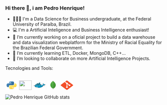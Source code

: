 ### Hi there 👋, i am Pedro Henrique!

- 👨🏽‍🎓 I'm a Data Science for Business undergraduate, at the Federal University of Paraíba, Brazil.
- 💻 I'm a Artificial Inteligence and Business Intelligence enthusiast!
- 🔭 I’m currently working on a oficial project to build a data warehouse and data visualization webplatform for the Ministry of Racial Equality for the Brazilian Federal Government.
- 🌱 I’m currently learning ETL, Docker, MongoDB, C++...
- 👯 I’m looking to collaborate on more Artificial Intelligence Projects.

Tecnologies and Tools:

<div style="display: inline_block"><br>
  <img align="center" alt="Rafa-Python" height="30" width="40" src="https://raw.githubusercontent.com/devicons/devicon/master/icons/python/python-original.svg">
  <img align="center" height="30" width="40" src="https://cdn.jsdelivr.net/gh/devicons/devicon@latest/icons/mysql/mysql-original-wordmark.svg" />
  <img align="center" alt="Rafa-React" height="30" width="40" src="https://raw.githubusercontent.com/devicons/devicon/master/icons/docker/docker-original.svg">
  <img align="center" alt="Rafa-HTML" height="30" width="40" src="https://raw.githubusercontent.com/devicons/devicon/master/icons/mongodb/mongodb-original.svg">
  <img align="center" alt="Rafa-CSS" height="30" width="40" src="https://raw.githubusercontent.com/devicons/devicon/master/icons/git/git-original.svg">
</div>

![Pedro Henrique GitHub stats](https://github-readme-stats.vercel.app/api?username=ricktherunner&show_icons=true&theme=dracula&count_private=true)

